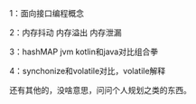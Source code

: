 1：面向接口编程概念

2：内存抖动 内存溢出 内存泄漏

3：hashMAP jvm kotlin和java对比组合拳

4：synchonize和volatile对比，volatile解释

还有其他的，没啥意思，问问个人规划之类的东西。